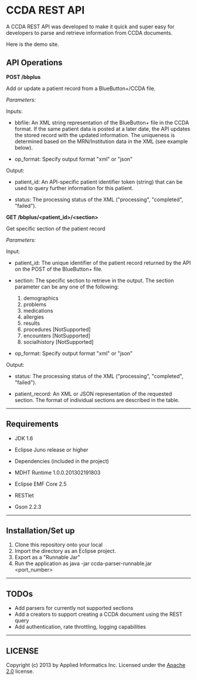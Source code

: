 CCDA REST API
=============

A CCDA REST API was developed to make it quick and super easy for developers to parse and retrieve information from CCDA documents.

Here is the demo site.

API Operations
--------------


**POST /bbplus**

Add or update a patient record from a BlueButton+/CCDA file. 

*Parameters:*

Inputs:
       
 * bbfile: An XML string representation of the BlueButton+ file in the CCDA format. If the same patient data is posted at a later date, the API updates the stored record with the updated information. The uniqueness is determined based on the MRN/Institution data in the XML (see example below).

 * op_format: Specify output format "xml" or "json"


Output:

 * patient_id: An API-specific patient identifier token (string) that can be used to query further information for this patient.

 * status: The processing status of the XML ("processing", "completed", "failed"). 


**GET /bbplus/&lt;patient_id&gt;/&lt;section&gt;**

Get specific section of the patient record


*Parameters:*

Input:

 * patient_id: The unique identifier of the patient record returned by the API on the POST of the BlueButton+ file. 

 * section: The specific section to retrieve in the output. The section parameter can be any one of the following:
	1.	demographics
	2.	problems
	3.	medications
	4.	allergies
	5.	results
	6.	procedures [NotSupported]
	7.	encounters [NotSupported]
	8.	socialhistory [NotSupported]


 * op_format: Specify output format "xml" or "json"


Output:

 * status: The processing status of the XML ("processing", "completed", "failed"). 

 * patient_record: An XML or JSON representation of the requested section. The format of individual sections are described in the table.


* * *

Requirements
------------
- JDK 1.6
- Eclipse Juno release or higher
- Dependencies (included in the project)

 - MDHT Runtime 1.0.0.201302191803
 - Eclipse EMF Core 2.5
 - RESTlet
 - Gson 2.2.3


* * *

Installation/Set up
-------------------
1. Clone this repository onto your local
2. Import the directory as an Eclipse project. 
3. Export as a "Runnable Jar"
4. Run the application as java -jar ccda-parser-runnable.jar <port_number>


* * *

TODOs
-----
- Add parsers for currently not supported sections 
- Add a creators to support creating a CCDA document using the REST query
- Add authentication, rate throttling, logging capabilities


* * *

LICENSE
-------
Copyright (c) 2013 by Applied Informatics Inc. Licensed under the [Apache 2.0](http://www.apache.org/licenses/LICENSE-2.0.html) license.
